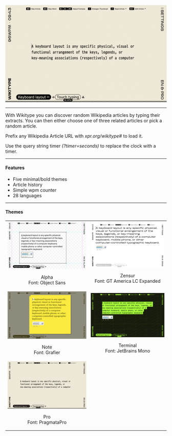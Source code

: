 [![Wikitype website](https://github.com/xprueg/wikitype/blob/main/preview%20images/pro.png?raw=true)](https://xpr.org/wikitype)

---

With Wikitype you can discover random Wikipedia articles by typing their extracts.
You can then either choose one of three related articles or pick a random article.

Prefix any Wikipedia Article URL with _xpr.org/wikitype#_ to load it.

Use the query string timer _(?timer=seconds)_ to replace the clock with a timer.

---

#### Features
- Five minimal/bold themes
- Article history
- Simple wpm counter
- 28 languages

---

#### Themes

<table>
  <tr>
    <td><img src="https://github.com/xprueg/wikitype/blob/main/preview%20images/alpha.png?raw=true"><p align="center">Alpha<br>Font: Object Sans</p></td>
    <td><img src="https://github.com/xprueg/wikitype/blob/main/preview%20images/zensur.png?raw=true"><p align="center">Zensur<br>Font: GT America LC Expanded</p></td>
  </tr>
  <tr>
    <td><img src="https://github.com/xprueg/wikitype/blob/main/preview%20images/note.png?raw=true"><p align="center">Note<br>Font: Grafier</p></td>
    <td><img src="https://github.com/xprueg/wikitype/blob/main/preview%20images/terminal.png?raw=true"><p align="center">Terminal<br>Font: JetBrains Mono</p></td>
  </tr>
  <tr>
      <td><img src="https://github.com/xprueg/wikitype/blob/main/preview%20images/pro.png?raw=true"><p align="center">Pro<br>Font: PragmataPro</p></td>
      <td></td>
    </tr>
</table>